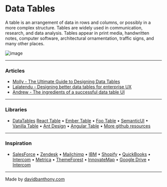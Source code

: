 # Data Tables

A table is an arrangement of data in rows and columns, or possibly in a more complex structure. Tables are widely used in communication, research, and data analysis. Tables appear in print media, handwritten notes, computer software, architectural ornamentation, traffic signs, and many other places.

![image](https://miro.medium.com/max/1400/1*Nfr89seuJjd6j2qTncR_cQ.png)

---

### Articles
- [Molly - The Ultimate Guide to Designing Data Tables](https://medium.com/design-with-figma/the-ultimate-guide-to-designing-data-tables-7db29713a85a)
- [Lalatendu - Designing better data tables for enterprise UX](https://uxdesign.cc/data-table-for-enterprise-ux-cb48fb9fdf1e)
- [Andrew - The ingredients of a successful data table UI](https://medium.com/nextux/design-better-data-tables-4ecc99d23356)

---

### Libraries
- [DataTables](https://datatables.net/)
[React Table](https://github.com/tannerlinsley/react-table) •
[Ember Table](https://opensource.addepar.com/ember-table/docs) •
[Foo Table](http://fooplugins.github.io/FooTable/) •
[SemanticUI](https://react.semantic-ui.com/collections/table/) •
[Vanilla Table](https://github.com/Mobius1/Vanilla-DataTables) •
[Ant Design](https://ant.design/docs/spec/data-display#header) •
[Angular Table](https://l-lin.github.io/angular-datatables/#/basic/zero-config) •
[More github resources](https://github.com/search?q=data+tables)

---

### Inspiration
- [SalesForce](https://developer.salesforce.com/docs/component-library/bundle/lightning:datatable/example) •
[Zendesk](https://garden.zendesk.com/react-components/tables/) •
[Mailchimp](https://ux.mailchimp.com/patterns/tables) •
[IBM](https://www.carbondesignsystem.com/components/data-table/usage/) •
[Shopify](https://polaris.shopify.com/components/lists-and-tables/data-table) •
[QuickBooks](https://designsystem.quickbooks.com/component/tables/) •
[Intercom](https://www.intercom.com/) •
[Metrica](https://mannatthemes.com/metrica/light/analytics/analytics-reports.html) •
[ThemeForest](https://themeforest.net/category/site-templates/admin-templates) •
[InnovateMap](https://paper.dropbox.com/doc/Tables-vs.-Data-Grids--A4RSkLk0OVFTVFqo568uIy78Ag-0XK9zYitVwwcqrLyd9jRz) •
[Google Drive](https://drive.google.com/) •
[Intercom](https://www.intercom.com/)

---

Made by [davidbanthony.com](https://davidbanthony.com)

